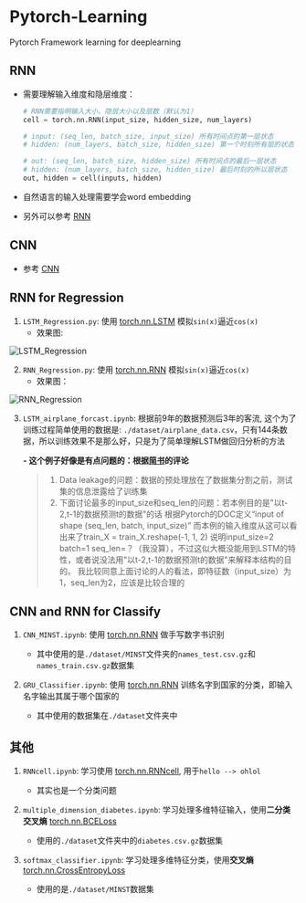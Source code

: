 # Pytorch-Learning
Pytorch Framework learning for deeplearning  

## RNN

- 需要理解输入维度和隐层维度：

  ```python
  # RNN需要指明输入大小、隐层大小以及层数（默认为1）
  cell = torch.nn.RNN(input_size, hidden_size, num_layers)
  
  # input: (seq_len, batch_size, input_size) 所有时间点的第一层状态
  # hidden: (num_layers, batch_size, hidden_size) 第一个时刻所有层的状态
  
  # out: (seq_len, batch_size, hidden_size) 所有时间点的最后一层状态
  # hidden: (num_layers, batch_size, hidden_size) 最后时刻的所以层状态
  out, hidden = cell(inputs, hidden)
  ```

- 自然语言的输入处理需要学会word embedding

- 另外可以参考 [RNN](./RNN.md)

## CNN

- 参考 [CNN](./CNN.md)

## RNN for Regression  
1. `LSTM_Regression.py`: 使用 [torch.nn.LSTM](https://pytorch.org/docs/stable/generated/torch.nn.LSTM.html) 模拟`sin(x)`逼近`cos(x)`  
   - 效果图:  

![LSTM_Regression](https://i.loli.net/2021/03/12/7OJvI1sP26HuzAF.gif)



2. `RNN_Regression.py`: 使用 [torch.nn.RNN](https://pytorch.org/docs/stable/generated/torch.nn.RNN.html) 模拟`sin(x)`逼近`cos(x)`  
   - 效果图：  

![RNN_Regression](https://i.loli.net/2021/03/12/4ozBxbLsX1c6f3J.gif)


3. `LSTM_airplane_forcast.ipynb`: 根据前9年的数据预测后3年的客流, 这个为了训练过程简单使用的数据是: `./dataset/airplane_data.csv`，只有144条数据，所以训练效果不是那么好，只是为了简单理解LSTM做回归分析的方法

   **- 这个例子好像是有点问题的：根据[简书](https://www.jianshu.com/p/18f397d908be)的评论**

   > 1. Data leakage的问题：数据的预处理放在了数据集分割之前，测试集的信息泄露给了训练集
   > 2. 下面讨论最多的input_size和seq_len的问题：若本例目的是"以t-2,t-1的数据预测t的数据"的话
   >    根据Pytorch的DOC定义“input of shape (seq_len, batch, input_size)”
   >    而本例的输入维度从这可以看出来了train_X = train_X.reshape(-1, 1, 2)
   >    说明input_size=2 batch=1 seq_len=？（我没算），不过这似大概没能用到LSTM的特性，或者说没法用"以t-2,t-1的数据预测t的数据"来解释本结构的目的。
   >    我比较同意上面讨论的人的看法，即特征数（input_size）为1，seq_len为2，应该是比较合理的


## CNN and RNN for Classify  
1. `CNN_MINST.ipynb`: 使用 [torch.nn.RNN](https://pytorch.org/docs/stable/generated/torch.nn.RNN.html) 做手写数字书识别  
    - 其中使用的是`./dataset/MINST`文件夹的`names_test.csv.gz`和`names_train.csv.gz`数据集  

2. `GRU_Classifier.ipynb`: 使用 [torch.nn.RNN](https://pytorch.org/docs/stable/generated/torch.nn.GRU.html) 训练名字到国家的分类，即输入名字输出其属于哪个国家的
    - 其中使用的数据集在`./dataset`文件夹中  

## 其他  
1. `RNNcell.ipynb`: 学习使用 [torch.nn.RNNcell](https://pytorch.org/docs/stable/generated/torch.nn.RNNCell.html?highlight=rnncell#torch.nn.RNNCell), 用于`hello --> ohlol`  
    - 其实也是一个分类问题  

2. `multiple_dimension_diabetes.ipynb`: 学习处理多维特征输入，使用**二分类交叉熵** [torch.nn.BCELoss](https://pytorch.org/docs/stable/generated/torch.nn.BCELoss.html?highlight=bce#torch.nn.BCELoss)  
    - 使用的`./dataset`文件夹中的`diabetes.csv.gz`数据集  

3. `softmax_classifier.ipynb`: 学习处理多维特征分类，使用**交叉熵** [torch.nn.CrossEntropyLoss](https://pytorch.org/docs/stable/generated/torch.nn.CrossEntropyLoss.html?highlight=crossentropy#torch.nn.CrossEntropyLoss)  
    - 使用的是`./dataset/MINST`数据集  

